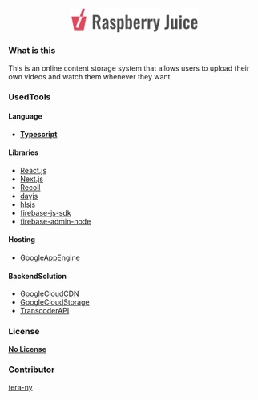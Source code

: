 <div align=center>
<a href="https://raspberry-juice.com">
<img
  className="logo"
  src="https://raw.githubusercontent.com/tera-ny/OrangeJuiceWeb/main/public/img/logo_full_light.svg"
  width=50%
/>
</a>
</div>

### What is this

This is an online content storage system that allows users to upload their own videos and watch them whenever they want.

### UsedTools

#### Language

- [**Typescript**](https://github.com/microsoft/TypeScript)

#### Libraries

- [React.js](reactjs.org)
- [Next.js](https://nextjs.org/)
- [Recoil](https://recoiljs.org/)
- [dayjs](https://github.com/iamkun/dayjs)
- [hlsjs](https://github.com/video-dev/hls.js/)
- [firebase-js-sdk](https://github.com/firebase/firebase-js-sdk)
- [firebase-admin-node](https://github.com/firebase/firebase-admin-node)

#### Hosting

- [GoogleAppEngine](https://cloud.google.com/appengine)

#### BackendSolution

- [GoogleCloudCDN](https://cloud.google.com/cdn)
- [GoogleCloudStorage](https://cloud.google.com/storage)
- [TranscoderAPI](https://cloud.google.com/transcoder/docs)

### License

[**No License**](https://choosealicense.com/no-permission/)

### Contributor

<a href="https://github.com/tera-ny">
tera-ny
</a>

